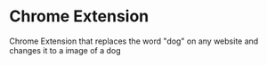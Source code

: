 <h1>Chrome Extension</h1>
<p>Chrome Extension that replaces the word "dog" on any website and changes it to a image of a dog</p>
